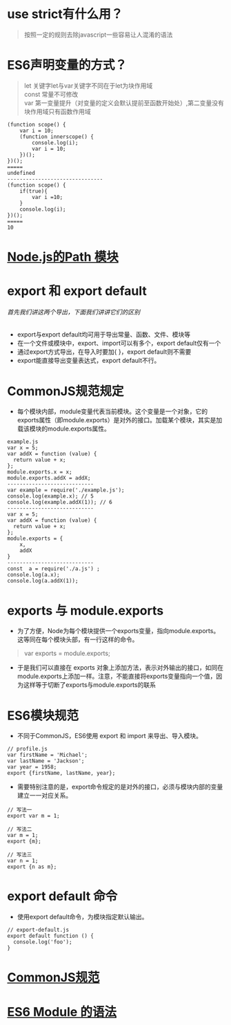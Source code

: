 # use strict有什么用？
> 按照一定的规则去除javascript一些容易让人混淆的语法
# ES6声明变量的方式？
> let 关键字let与var关键字不同在于let为块作用域 <br>
> const 常量不可修改<br>
> var 第一变量提升（对变量的定义会默认提前至函数开始处）,第二变量没有块作用域只有函数作用域 <br>
```
(function scope() {
    var i = 10;
    (function innerscope() {
        console.log(i);
        var i = 10;
    })();
})();
=====
undefined
-------------------------------
(function scope() {
    if(true){
        var i =10;
    }
    console.log(i);
})();
=====
10
```
# [Node.js的Path 模块](http://www.runoob.com/nodejs/nodejs-path-module.html)
# export 和 export default
###### 首先我们讲这两个导出，下面我们讲讲它们的区别
* export与export default均可用于导出常量、函数、文件、模块等
* 在一个文件或模块中，export、import可以有多个，export default仅有一个
* 通过export方式导出，在导入时要加{ }，export default则不需要
* export能直接导出变量表达式，export default不行。
# CommonJS规范规定
* 每个模块内部，module变量代表当前模块。这个变量是一个对象，它的exports属性（即module.exports）是对外的接口。加载某个模块，其实是加载该模块的module.exports属性。
```
example.js
var x = 5;
var addX = function (value) {
  return value + x;
};
module.exports.x = x;
module.exports.addX = addX;
----------------------------
var example = require('./example.js');
console.log(example.x); // 5
console.log(example.addX(1)); // 6
----------------------------
var x = 5;
var addX = function (value) {
  return value + x;
};
module.exports = {
	x,
	addX
}
----------------------------
const  a = require('./a.js') ;
console.log(a.x);
console.log(a.addX(1));
```
# exports 与 module.exports
* 为了方便，Node为每个模块提供一个exports变量，指向module.exports。这等同在每个模块头部，有一行这样的命令。
> var exports = module.exports;
* 于是我们可以直接在 exports 对象上添加方法，表示对外输出的接口，如同在module.exports上添加一样。注意，不能直接将exports变量指向一个值，因为这样等于切断了exports与module.exports的联系
# ES6模块规范
* 不同于CommonJS，ES6使用 export 和 import 来导出、导入模块。
```
// profile.js
var firstName = 'Michael';
var lastName = 'Jackson';
var year = 1958;
export {firstName, lastName, year};
```
* 需要特别注意的是，export命令规定的是对外的接口，必须与模块内部的变量建立一一对应关系。
```
// 写法一
export var m = 1;

// 写法二
var m = 1;
export {m};

// 写法三
var n = 1;
export {n as m};
```
# export default 命令
* 使用export default命令，为模块指定默认输出。
```
// export-default.js
export default function () {
  console.log('foo');
}
```
# [CommonJS规范](http://javascript.ruanyifeng.com/nodejs/module.html)
# [ES6 Module 的语法](http://es6.ruanyifeng.com/#docs/module)
